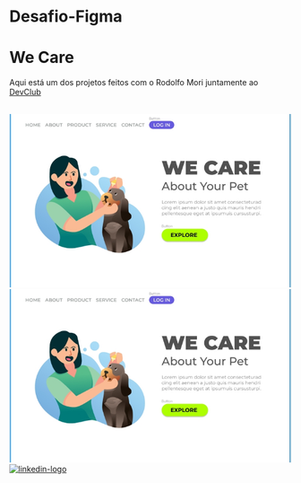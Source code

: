 # Desafio-Figma
<h1>We Care</h1>
<p>Aqui está um dos projetos feitos com o Rodolfo Mori juntamente ao <a href="https://aulas.devclub.com.br/m/courses">DevClub</a></p>
<br>
<img src="https://github.com/mu4il0/Desafio-Figma/blob/main/Desafio-Figma/Desafio-Figma/img/desktop.jpeg?raw=true">
<img src="https://github.com/mu4il0/Desafio-Figma/blob/main/Desafio-Figma/Desafio-Figma/img/desktop.jpeg?raw=true">
<a href="https://www.linkedin.com/in/murilo-tavares-7b3bbb304/"> <img src="https://img.shields.io/badge/LinkedIn-0077B5?style=for-the-badge&logo=linkedin&logoColor=white" alt="linkedin-logo"></a>
